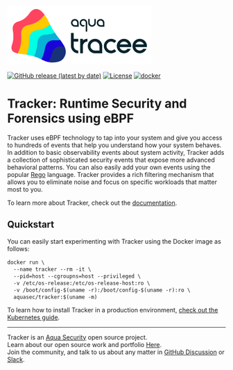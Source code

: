 ![Tracker Logo](docs/images/tracker.png)

[![GitHub release (latest by date)](https://img.shields.io/github/v/release/khulnasoft-labs/tracker)](https://github.com/khulnasoft-labs/tracker/releases)
[![License](https://img.shields.io/github/license/khulnasoft-labs/tracker)](https://github.com/khulnasoft-labs/tracker/blob/main/LICENSE)
[![docker](https://badgen.net/docker/pulls/aquasec/tracker)](https://hub.docker.com/r/aquasec/tracker)

# Tracker: Runtime Security and Forensics using eBPF

Tracker uses eBPF technology to tap into your system and give you access to hundreds of events that help you understand how your system behaves.
In addition to basic observability events about system activity, Tracker adds a collection of sophisticated security events that expose more advanced behavioral patterns. You can also easily add your own events using the popular [Rego](https://www.openpolicyagent.org/docs/latest/policy-language/) language.
Tracker provides a rich filtering mechanism that allows you to eliminate noise and focus on specific workloads that matter most to you.

To learn more about Tracker, check out the [documentation](https://khulnasoft-labs.github.io/tracker).

## Quickstart

You can easily start experimenting with Tracker using the Docker image as follows:

```console
docker run \
  --name tracker --rm -it \
  --pid=host --cgroupns=host --privileged \
  -v /etc/os-release:/etc/os-release-host:ro \
  -v /boot/config-$(uname -r):/boot/config-$(uname -r):ro \
  aquasec/tracker:$(uname -m)
```

To learn how to install Tracker in a production environment, [check out the Kubernetes guide](https://khulnasoft-labs.github.io/tracker/latest/getting-started/kubernetes-quickstart).

---

Tracker is an [Aqua Security](https://aquasec.com) open source project.  
Learn about our open source work and portfolio [Here](https://www.aquasec.com/products/open-source-projects/).  
Join the community, and talk to us about any matter in [GitHub Discussion](https://github.com/khulnasoft-labs/tracker/discussions) or [Slack](https://slack.aquasec.com).  
